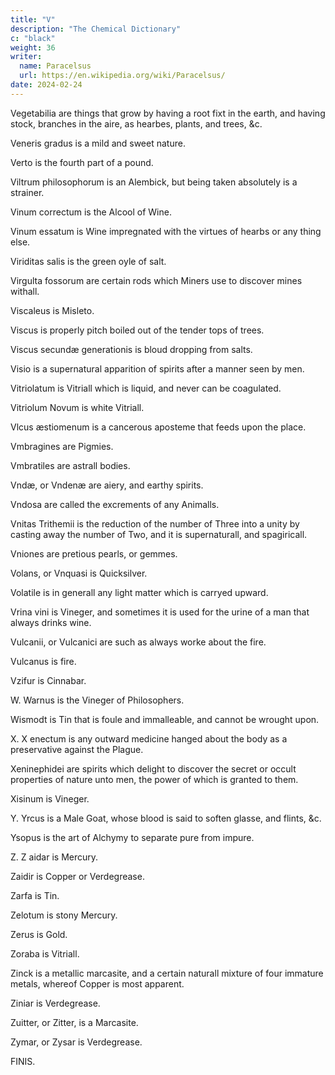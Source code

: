 ```yaml
---
title: "V"
description: "The Chemical Dictionary"
c: "black"
weight: 36
writer:
  name: Paracelsus
  url: https://en.wikipedia.org/wiki/Paracelsus/
date: 2024-02-24
---
```




Vegetabilia are things that grow by having a root fixt in the earth, and having stock, branches in the aire, as hearbes, plants, and trees, &c.

Veneris gradus is a mild and sweet nature.

Verto is the fourth part of a pound.

Viltrum philosophorum is an Alembick, but being taken absolutely is a strainer.

Vinum correctum is the Alcool of Wine.

Vinum essatum is Wine impregnated with the virtues of hearbs or any thing else.

Viriditas salis is the green oyle of salt.

Virgulta fossorum are certain rods which Miners use to discover mines withall.

Viscaleus is Misleto.

Viscus is properly pitch boiled out of the tender tops of trees.

Viscus secundæ generationis is bloud dropping from salts.

Visio is a supernatural apparition of spirits after a manner seen by men.

Vitriolatum is Vitriall which is liquid, and never can be coagulated.

Vitriolum Novum is white Vitriall.

Vlcus æstiomenum is a cancerous aposteme that feeds upon the place.

Vmbragines are Pigmies.

Vmbratiles are astrall bodies.

Vndæ, or Vndenæ are aiery, and earthy spirits.

Vndosa are called the excrements of any Animalls.

Vnitas Trithemii is the reduction of the number of Three into a unity by casting away the number of Two, and it is supernaturall, and spagiricall.

Vniones are pretious pearls, or gemmes.

Volans, or Vnquasi is Quicksilver.

Volatile is in generall any light matter which is carryed upward.

Vrina vini is Vineger, and sometimes it is used for the urine of a man that always drinks wine.

Vulcanii, or Vulcanici are such as always worke about the fire.

Vulcanus is fire.

Vzifur is Cinnabar.

W.
Warnus is the Vineger of Philosophers.

Wismodt is Tin that is foule and immalleable, and cannot be wrought upon.

X.
X
enectum is any outward medicine hanged about the body as a preservative against the Plague.

Xeninephidei are spirits which delight to discover the secret or occult properties of nature unto men, the power of which is granted to them.

Xisinum is Vineger.

Y.
Yrcus is a Male Goat, whose blood is said to soften glasse, and flints, &c.

Ysopus is the art of Alchymy to separate pure from impure.

Z.
Z
aidar is Mercury.

Zaidir is Copper or Verdegrease.

Zarfa is Tin.

Zelotum is stony Mercury.

Zerus is Gold.

Zoraba is Vitriall.

Zinck is a metallic marcasite, and a certain naturall mixture of four immature metals, whereof Copper is most apparent.

Ziniar is Verdegrease.

Zuitter, or Zitter, is a Marcasite.

Zymar, or Zysar is Verdegrease.

FINIS.